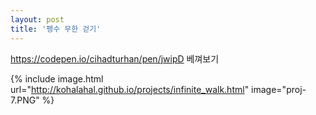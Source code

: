 ```yaml
---
layout: post
title: '펭수 무한 걷기'
---
```


https://codepen.io/cihadturhan/pen/jwipD 베껴보기

{% include image.html url="http://kohalahal.github.io/projects/infinite_walk.html" image="proj-7.PNG" %}
